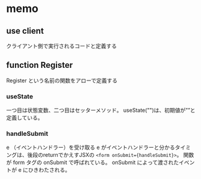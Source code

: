 # memo
## use client
クライアント側で実行されるコードと定義する
## function Register
Register という名前の関数をアローで定義する
### useState
一つ目は状態変数、二つ目はセッターメソッド。
useState("")は、初期値が””と定義している。
### handleSubmit
e （イベントハンドラー）を受け取る
e がイベントハンドラーと分かるタイミングは、後段のreturnでかえすJSXの `<form onSubmit={handleSubmit}>`。
関数が form タグの onSubmit で呼ばれている。
onSubmit によって渡されたイベントが e にひきわたされる。

